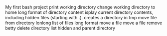 My first bash project
print working directory 
change working directory to home
long format of directory content
isplay current directory contents, including hidden files (starting with .).
creates a directory in tmp
move file from directory
lonlong list of files
long format
move a file 
move a file
remove betty
delete directory
list hidden and parent directory
